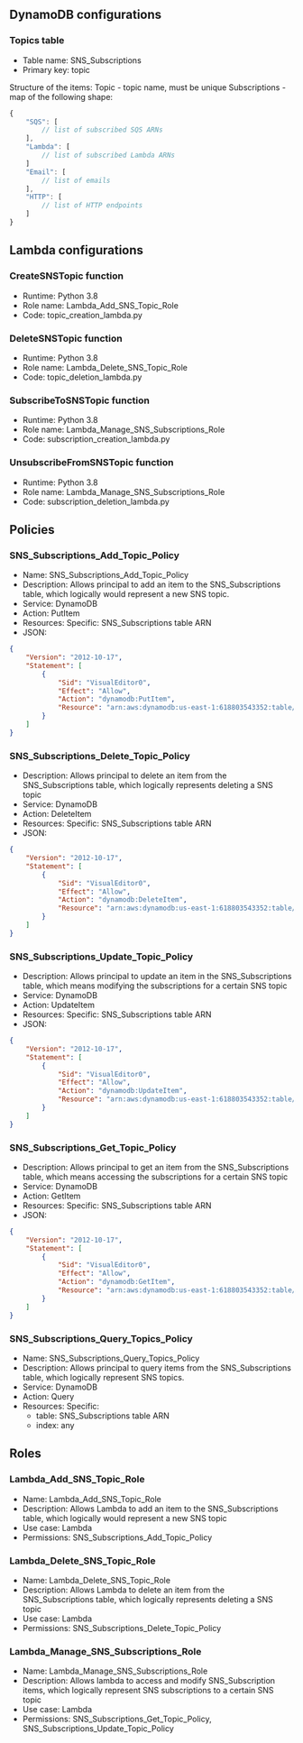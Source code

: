 ## DynamoDB configurations

### Topics table

* Table name: SNS_Subscriptions
* Primary key: topic

Structure of the items:
Topic - topic name, must be unique
Subscriptions - map of the following shape:

```javascript
{
    "SQS": [
        // list of subscribed SQS ARNs 
    ],
    "Lambda": [
        // list of subscribed Lambda ARNs
    ]
    "Email": [
        // list of emails
    ],
    "HTTP": [
        // list of HTTP endpoints
    ]
}
```

## Lambda configurations

### CreateSNSTopic function

* Runtime: Python 3.8
* Role name: Lambda_Add_SNS_Topic_Role
* Code: topic_creation_lambda.py

### DeleteSNSTopic function

* Runtime: Python 3.8
* Role name: Lambda_Delete_SNS_Topic_Role
* Code: topic_deletion_lambda.py

### SubscribeToSNSTopic function

* Runtime: Python 3.8
* Role name: Lambda_Manage_SNS_Subscriptions_Role
* Code: subscription_creation_lambda.py

### UnsubscribeFromSNSTopic function

* Runtime: Python 3.8
* Role name: Lambda_Manage_SNS_Subscriptions_Role
* Code: subscription_deletion_lambda.py


## Policies

### SNS_Subscriptions_Add_Topic_Policy

* Name: SNS_Subscriptions_Add_Topic_Policy
* Description: Allows principal to add an item to the SNS_Subscriptions table, which logically would represent a new SNS topic.
* Service: DynamoDB
* Action: PutItem
* Resources: Specific: SNS_Subscriptions table ARN
* JSON:
```json
{
    "Version": "2012-10-17",
    "Statement": [
        {
            "Sid": "VisualEditor0",
            "Effect": "Allow",
            "Action": "dynamodb:PutItem",
            "Resource": "arn:aws:dynamodb:us-east-1:618803543352:table/SNS_Subscriptions"
        }
    ]
}
```

### SNS_Subscriptions_Delete_Topic_Policy

* Description: Allows principal to delete an item from the SNS_Subscriptions table, which logically represents deleting a SNS topic
* Service: DynamoDB
* Action: DeleteItem
* Resources: Specific: SNS_Subscriptions table ARN
* JSON:
```json
{
    "Version": "2012-10-17",
    "Statement": [
        {
            "Sid": "VisualEditor0",
            "Effect": "Allow",
            "Action": "dynamodb:DeleteItem",
            "Resource": "arn:aws:dynamodb:us-east-1:618803543352:table/SNS_Subscriptions"
        }
    ]
}
```

### SNS_Subscriptions_Update_Topic_Policy

* Description: Allows principal to update an item in the SNS_Subscriptions table, which means modifying the subscriptions for a certain SNS topic
* Service: DynamoDB
* Action: UpdateItem
* Resources: Specific: SNS_Subscriptions table ARN
* JSON:
```json
{
    "Version": "2012-10-17",
    "Statement": [
        {
            "Sid": "VisualEditor0",
            "Effect": "Allow",
            "Action": "dynamodb:UpdateItem",
            "Resource": "arn:aws:dynamodb:us-east-1:618803543352:table/SNS_Subscriptions"
        }
    ]
}
```

### SNS_Subscriptions_Get_Topic_Policy

* Description: Allows principal to get an item from the SNS_Subscriptions table, which means accessing the subscriptions for a certain SNS topic
* Service: DynamoDB
* Action: GetItem
* Resources: Specific: SNS_Subscriptions table ARN
* JSON:
```json
{
    "Version": "2012-10-17",
    "Statement": [
        {
            "Sid": "VisualEditor0",
            "Effect": "Allow",
            "Action": "dynamodb:GetItem",
            "Resource": "arn:aws:dynamodb:us-east-1:618803543352:table/SNS_Subscriptions"
        }
    ]
}
```

### SNS_Subscriptions_Query_Topics_Policy

* Name: SNS_Subscriptions_Query_Topics_Policy
* Description: Allows principal to query items from the SNS_Subscriptions table, which logically represent SNS topics.
* Service: DynamoDB
* Action: Query
* Resources: Specific: 
    * table: SNS_Subscriptions table ARN
    * index: any

## Roles

### Lambda_Add_SNS_Topic_Role
* Name: Lambda_Add_SNS_Topic_Role
* Description: Allows Lambda to add an item to the SNS_Subscriptions table, which logically would represent a new SNS topic
* Use case: Lambda
* Permissions: SNS_Subscriptions_Add_Topic_Policy

### Lambda_Delete_SNS_Topic_Role
* Name: Lambda_Delete_SNS_Topic_Role
* Description: Allows Lambda to delete an item from the SNS_Subscriptions table, which logically represents deleting a SNS topic
* Use case: Lambda
* Permissions: SNS_Subscriptions_Delete_Topic_Policy

### Lambda_Manage_SNS_Subscriptions_Role
* Name: Lambda_Manage_SNS_Subscriptions_Role
* Description: Allows lambda to access and modify SNS_Subscription items, which logically represent SNS subscriptions to a certain SNS topic
* Use case: Lambda
* Permissions: SNS_Subscriptions_Get_Topic_Policy, SNS_Subscriptions_Update_Topic_Policy


